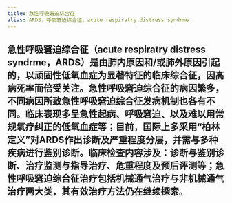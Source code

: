 ```yaml
---
title: 急性呼吸窘迫综合征
alias: ARDS，呼吸窘迫综合征，acute respiratry distress syndrme
---
```

## 急性呼吸窘迫综合征（acute respiratry distress syndrme，ARDS）是由肺内原因和/或肺外原因引起的，以顽固性低氧血症为显著特征的临床综合征，因高病死率而倍受关注。急性呼吸窘迫综合征的病因繁多，不同病因所致急性呼吸窘迫综合征发病机制也各有不同。临床表现多呈急性起病、呼吸窘迫、以及难以用常规氧疗纠正的低氧血症等；目前，国际上多采用“柏林定义”对ARDS作出诊断及严重程度分层，并需与多种疾病进行鉴别诊断。临床检查内容涉及：诊断与鉴别诊断、治疗监测与指导治疗、危重程度及预后评测等；急性呼吸窘迫综合征治疗包括机械通气治疗与非机械通气治疗两大类，其有效治疗方法仍在继续探索。
